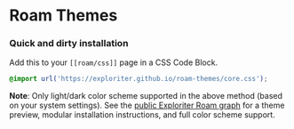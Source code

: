 # Roam Themes

### Quick and dirty installation

Add this to your `[[roam/css]]` page in a CSS Code Block.

```css
@import url('https://exploriter.github.io/roam-themes/core.css');
```

**Note**: Only light/dark color scheme supported in the above method (based on your system settings). See the [public Exploriter Roam graph](https://roamresearch.com/#/app/exp-pub/page/2VZefaymQ) for a theme preview, modular installation instructions, and full color scheme support.

